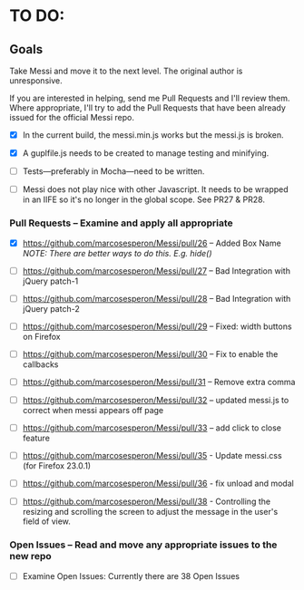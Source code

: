 TO DO:
======

Goals
-----

Take Messi and move it to the next level.  The original author is unresponsive.

If you are interested in helping, send me Pull Requests and I'll
review them.  Where appropriate, I'll try to add the Pull Requests
that have been already issued for the official Messi repo.

* [x] In the current build, the messi.min.js works but the messi.js is broken.
* [x] A guplfile.js needs to be created to manage testing and minifying.
* [ ] Tests—preferably in Mocha—need to be written.
* [ ] Messi does not play nice with other Javascript.  It needs to be wrapped in an IIFE so it's no longer in the
  global scope. See PR27 & PR28. 


### Pull Requests – Examine and apply all appropriate 
* [x] https://github.com/marcosesperon/Messi/pull/26 – Added Box Name _NOTE: There are better ways to do this. E.g. hide()_
* [ ] https://github.com/marcosesperon/Messi/pull/27 – Bad Integration with jQuery patch-1
* [ ] https://github.com/marcosesperon/Messi/pull/28 – Bad Integration with jQuery patch-2
* [ ] https://github.com/marcosesperon/Messi/pull/29 – Fixed: width buttons on Firefox
* [ ] https://github.com/marcosesperon/Messi/pull/30 – Fix to enable the callbacks
* [ ] https://github.com/marcosesperon/Messi/pull/31 – Remove extra comma
* [ ] https://github.com/marcosesperon/Messi/pull/32 – updated messi.js to correct when messi appears off page
* [ ] https://github.com/marcosesperon/Messi/pull/33 – add click to close feature

* [ ] https://github.com/marcosesperon/Messi/pull/35 - Update messi.css (for Firefox 23.0.1)
* [ ] https://github.com/marcosesperon/Messi/pull/36 - fix unload and modal
* [ ] https://github.com/marcosesperon/Messi/pull/38 - Controlling the resizing and scrolling the screen to adjust the message in the user's field of view.


### Open Issues – Read and move any appropriate issues to the new repo
* [ ] Examine Open Issues: Currently there are 38 Open Issues
